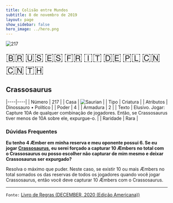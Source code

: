 ```yaml
---
title: Colisão entre Mundos
subtitle: 8 de novembro de 2019
layout: page
show_sidebar: false
hero_image: ../hero.png
---
```


![217](https://mastervault-storage-prod.s3.amazonaws.com/media/card_front/pt/452_217_G86RPHM5CVMF_pt.png)

<span title="Português" style="font-size: 32px;cursor: pointer;" onclick="javascript:document.querySelector('img[alt=\'217\']').src=document.querySelector('img[alt=\'217\']').src.replace(/card_front\/[^/]+/, 'card_front/pt').replace(/_[^/.0-9]+\.png/, '_pt.png')">🇧🇷</span>
<span title="English" style="font-size: 32px;cursor: pointer;" onclick="javascript:document.querySelector('img[alt=\'217\']').src=document.querySelector('img[alt=\'217\']').src.replace(/card_front\/[^/]+/, 'card_front/en').replace(/_[^/.0-9]+\.png/, '_en.png')">🇺🇸</span>
<span title="Español" style="font-size: 32px;cursor: pointer;" onclick="javascript:document.querySelector('img[alt=\'217\']').src=document.querySelector('img[alt=\'217\']').src.replace(/card_front\/[^/]+/, 'card_front/es').replace(/_[^/.0-9]+\.png/, '_es.png')">🇪🇸</span>
<span title="Français" style="font-size: 32px;cursor: pointer;" onclick="javascript:document.querySelector('img[alt=\'217\']').src=document.querySelector('img[alt=\'217\']').src.replace(/card_front\/[^/]+/, 'card_front/fr').replace(/_[^/.0-9]+\.png/, '_fr.png')">🇫🇷</span>
<span title="Italiano" style="font-size: 32px;cursor: pointer;" onclick="javascript:document.querySelector('img[alt=\'217\']').src=document.querySelector('img[alt=\'217\']').src.replace(/card_front\/[^/]+/, 'card_front/it').replace(/_[^/.0-9]+\.png/, '_it.png')">🇮🇹</span>
<span title="Deutsche" style="font-size: 32px;cursor: pointer;" onclick="javascript:document.querySelector('img[alt=\'217\']').src=document.querySelector('img[alt=\'217\']').src.replace(/card_front\/[^/]+/, 'card_front/de').replace(/_[^/.0-9]+\.png/, '_de.png')">🇩🇪</span>
<span title="Polskie" style="font-size: 32px;cursor: pointer;" onclick="javascript:document.querySelector('img[alt=\'217\']').src=document.querySelector('img[alt=\'217\']').src.replace(/card_front\/[^/]+/, 'card_front/pl').replace(/_[^/.0-9]+\.png/, '_pl.png')">🇵🇱</span>
<span title="简体中文" style="font-size: 32px;cursor: pointer;" onclick="javascript:document.querySelector('img[alt=\'217\']').src=document.querySelector('img[alt=\'217\']').src.replace(/card_front\/[^/]+/, 'card_front/zh-hans').replace(/_[^/.0-9]+\.png/, '_zh-hans.png')">🇨🇳</span>
<span title="繁體中文" style="font-size: 32px;cursor: pointer;" onclick="javascript:document.querySelector('img[alt=\'217\']').src=document.querySelector('img[alt=\'217\']').src.replace(/card_front\/[^/]+/, 'card_front/zh-hant').replace(/_[^/.0-9]+\.png/, '_zh-hant.png')">🇨🇳</span>
<span title="ไทย" style="font-size: 32px;cursor: pointer;" onclick="javascript:document.querySelector('img[alt=\'217\']').src=document.querySelector('img[alt=\'217\']').src.replace(/card_front\/[^/]+/, 'card_front/th').replace(/_[^/.0-9]+\.png/, '_th.png')">🇹🇭</span>

## Crassosaurus

|----|----|
| Número | 217 |
| Casa | ![Saurian](https://archonarcana.com/images/thumb/9/9e/Saurian_P.png/22px-Saurian_P.png "Sauro") |
| Tipo | Criatura |
| Atributos | Dinossauro • Político |
| Poder | 4 |
| Armadura | 2 |
| Texto | Elusivo. Jogar: Capture 10A de qualquer combinação de jogadores. Então,  se Crassosaurus tiver menos de 10A sobre ele, expurgue-o. |
| Raridade | Rara |

### Dúvidas Frequentes

**Eu tenho 4 Æmber em minha reserva e meu oponente possui 6. Se eu jogar 
[Crassosaurus](/wc/217), eu serei forçado a capturar 10 Æmbers no total com o
Crassosaurus ou posso escolher não capturar de mim mesmo e deixar
Crassosaurus ser expurgado?**

Resolva o máximo que puder. Neste caso, se existir 10 ou mais Æmbers no total
somados os das reservas de todos os jogadores quando você jogar Crassosaurus, então você deve capturar 10
Æmbers com o Crassosaurus.

<hr/>

`Fonte:` [Livro de Regras (DECEMBER, 2020 (Edição Americana))](https://images-cdn.fantasyflightgames.com/filer_public/8c/af/8cafeca4-02c3-4990-bba1-ff9d3aa8f02a/keyforge_rulebook_v14_reduced-compressed.pdf)
